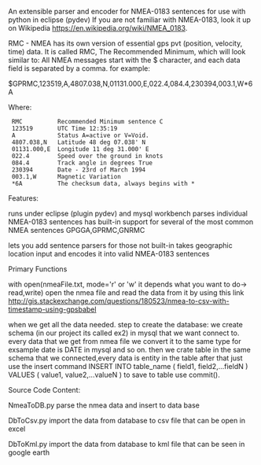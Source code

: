 
An extensible parser and encoder for NMEA-0183 sentences for use with python in eclipse (pydev)
If you are not familiar with NMEA-0183, look it up on Wikipedia 
https://en.wikipedia.org/wiki/NMEA_0183.

RMC - NMEA has its own version of essential gps pvt (position, velocity, time) data. It is called RMC, 
The Recommended Minimum, which will look similar to:
All NMEA messages start with the $ character, and each data field is separated by a comma.
for example:

$GPRMC,123519,A,4807.038,N,01131.000,E,022.4,084.4,230394,003.1,W*6A

Where:

     RMC          Recommended Minimum sentence C
     123519       UTC Time 12:35:19 
     A            Status A=active or V=Void.
     4807.038,N   Latitude 48 deg 07.038' N
     01131.000,E  Longitude 11 deg 31.000' E
     022.4        Speed over the ground in knots
     084.4        Track angle in degrees True
     230394       Date - 23rd of March 1994
     003.1,W      Magnetic Variation
     *6A          The checksum data, always begins with *
     
Features:

runs under eclipse (plugin pydev) and mysql workbench
parses individual NMEA-0183 sentences
has built-in support for several of the most common NMEA sentences
GPGGA,GPRMC,GNRMC

lets you add sentence parsers for those not built-in
takes geographic location input and encodes it into valid NMEA-0183 sentences

Primary Functions

with open(nmeaFile.txt, mode='r' or 'w' it depends what you want to do-> read,write)
open the nmea file and read the data from it by using this link
http://gis.stackexchange.com/questions/180523/nmea-to-csv-with-timestamp-using-gpsbabel

when we get all the data needed.
step to create the database:
we create schema (in our project its called ex2) in mysql that we want connect to.
every data that we get from nmea file we convert it to the same type for exsample date is DATE in mysql
and so on.
then we crate table in the same schema that we connected,every data is entity in the table 
after that just use the insert command
INSERT INTO table_name ( field1, field2,...fieldN ) VALUES ( value1, value2,...valueN )
to save to table use commit().

Source Code Content:

NmeaToDB.py parse the nmea data and insert to data base

DbToCsv.py  import the data from database to csv file that can be open in excel

DbToKml.py  import the data from database to kml file that can be seen in google earth
